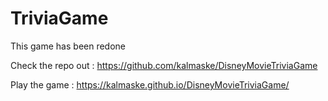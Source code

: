 # TriviaGame

This game has been redone 

Check the repo out : https://github.com/kalmaske/DisneyMovieTriviaGame

Play the game : https://kalmaske.github.io/DisneyMovieTriviaGame/
